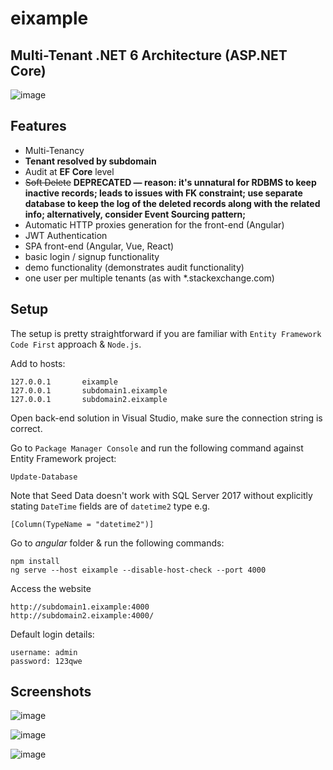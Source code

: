 # eixample


## Multi-Tenant .NET 6 Architecture (ASP.NET Core)

![image](https://i.imgur.com/cqE6kAj.png)

## Features

 - Multi-Tenancy
 - **Tenant resolved by subdomain**
 - Audit at **EF Core** level
 - ~~Soft Delete~~ **DEPRECATED — reason: it's unnatural for RDBMS to keep inactive records; leads to issues with FK constraint; use separate database to keep the log of the deleted records along with the related info; alternatively, consider Event Sourcing pattern;**
 - Automatic HTTP proxies generation for the front-end (Angular)
 - JWT Authentication
 - SPA front-end (Angular, Vue, React)
 - basic login / signup functionality
 - demo functionality (demonstrates audit functionality)
 - one user per multiple tenants (as with *.stackexchange.com)


## Setup

The setup is pretty straightforward if you are familiar with `Entity Framework Code First` approach & `Node.js`.

Add to hosts:

```
127.0.0.1       eixample
127.0.0.1       subdomain1.eixample
127.0.0.1       subdomain2.eixample
```

Open back-end solution in Visual Studio, make sure the connection string is correct.

Go to `Package Manager Console` and run the following command against Entity Framework project:

```
Update-Database
```

Note that Seed Data doesn't work with SQL Server 2017 without explicitly stating `DateTime` fields are of `datetime2` type e.g.

```
[Column(TypeName = "datetime2")]
```

Go to *angular* folder & run the following commands:

```
npm install
ng serve --host eixample --disable-host-check --port 4000
```

Access the website 

```
http://subdomain1.eixample:4000
http://subdomain2.eixample:4000/
```

Default login details:

```
username: admin
password: 123qwe
```



## Screenshots

![image](https://i.imgur.com/6dElfAj.png)

![image](https://i.imgur.com/PWtGK7y.png)

![image](https://i.imgur.com/MpQn2gx.png)
